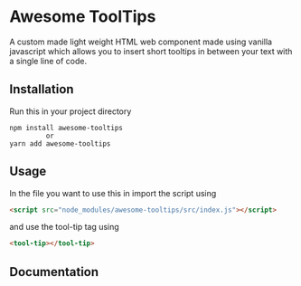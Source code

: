 # Awesome ToolTips

A custom made light weight HTML web component made using vanilla javascript which allows you to insert short tooltips in between your text with a single line of code.

## Installation
Run this in your project directory
```Bison
npm install awesome-tooltips
         or
yarn add awesome-tooltips
```
## Usage
In the file you want to use this in import the script using
```html
<script src="node_modules/awesome-tooltips/src/index.js"></script>
```
and use the tool-tip tag using
```html
<tool-tip></tool-tip>
```
## Documentation
